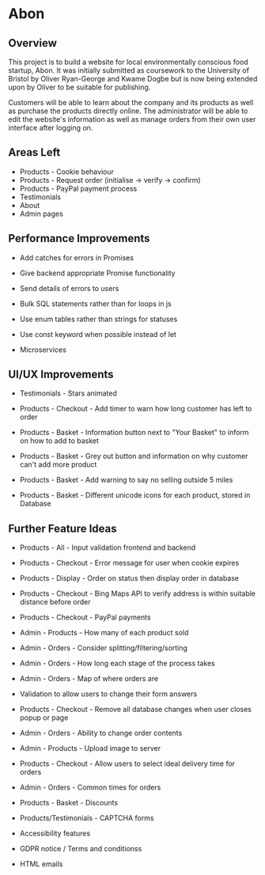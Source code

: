 # Abon

## Overview
This project is to build a website for local environmentally conscious food startup, Abon. It was initially submitted as coursework to the University of Bristol by Oliver Ryan-George and Kwame Dogbe but is now being extended upon by Oliver to be suitable for publishing.

Customers will be able to learn about the company and its products as well as purchase the products directly online. The administrator will be able to edit the website's information as well as manage orders from their own user interface after logging on.

## Areas Left
* Products - Cookie behaviour
* Products - Request order (initialise -> verify -> confirm)
* Products - PayPal payment process
* Testimonials
* About
* Admin pages

## Performance Improvements
* Add catches for errors in Promises
* Give backend appropriate Promise functionality
* Send details of errors to users

* Bulk SQL statements rather than for loops in js
* Use enum tables rather than strings for statuses
* Use const keyword when possible instead of let
* Microservices

## UI/UX Improvements
* Testimonials - Stars animated

* Products - Checkout - Add timer to warn how long customer has left to order
* Products - Basket - Information button next to "Your Basket" to inform on how to add to basket
* Products - Basket - Grey out button and information on  why customer can't add more product
* Products - Basket - Add warning to say no selling outside 5 miles
* Products - Basket - Different unicode icons for each product, stored in Database

## Further Feature Ideas
* Products - All - Input validation frontend and backend
* Products - Checkout - Error message for user when cookie expires
* Products - Display - Order on status then display order in database
* Products - Checkout - Bing Maps API to verify address is within suitable distance before order
* Products - Checkout - PayPal payments
* Admin - Products - How many of each product sold
* Admin - Orders - Consider splitting/filtering/sorting
* Admin - Orders - How long each stage of the process takes
* Admin - Orders - Map of where orders are

* Validation to allow users to change their form answers
* Products - Checkout - Remove all database changes when user closes popup or page
* Admin - Orders - Ability to change order contents
* Admin - Products - Upload image to server
* Products - Checkout - Allow users to select ideal delivery time for orders
* Admin - Orders - Common times for orders
* Products - Basket - Discounts
* Products/Testimonials - CAPTCHA forms
* Accessibility features
* GDPR notice / Terms and conditionss
* HTML emails
